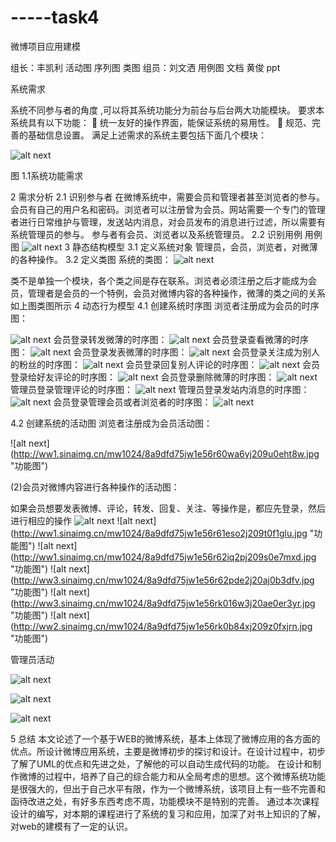 -----task4
==========
 

微博项目应用建模
                                   

 组长：丰凯利     活动图
              序列图
	          类图
 组员：刘文洒     用例图
                  文档
      黄俊        ppt





系统需求

系统不同参与者的角度 ,可以将其系统功能分为前台与后台两大功能模块。
要求本系统具有以下功能：
	统一友好的操作界面，能保证系统的易用性。
	规范、完善的基础信息设置。
满足上述需求的系统主要包括下面几个模块：


![alt next](http://ww4.sinaimg.cn/mw1024/a0261fbdtw1e56pxxtytvj20cc0620st.jpg "功能图")








图 1.1系统功能需求

2 需求分析
2.1 识别参与者
在微博系统中，需要会员和管理者甚至浏览者的参与。会员有自己的用户名和密码。浏览者可以注册曾为会员。网站需要一个专门的管理者进行日常维护与管理，发送站内消息，对会员发布的消息进行过滤，所以需要有系统管理员的参与。
参与者有会员、浏览者以及系统管理员。
2.2 识别用例
用例图
![alt next](http://ww4.sinaimg.cn/mw1024/a0261fbdtw1e56q7fc3gej20nv0fk0wr.jpg "功能图")
3 静态结构模型
3.1 定义系统对象
管理员，会员，浏览者，对微薄的各种操作。
3.2 定义类图
系统的类图：
 ![alt next](http://ww3.sinaimg.cn/mw1024/a0261fbdtw1e56pvao2f8j20rh0g8mzq.jpg "功能图")

类不是单独一个模块，各个类之间是存在联系。浏览者必须注册之后才能成为会员，管理者是会员的一个特例，会员对微博内容的各种操作，微薄的类之间的关系如上图类图所示
4 动态行为模型
4.1 创建系统时序图
浏览者注册成为会员的时序图：

 ![alt next](http://ww4.sinaimg.cn/mw1024/a0261fbdtw1e56pry23u1j20it0eg0th.jpg "功能图")
会员登录转发微薄的时序图：
 ![alt next](http://ww3.sinaimg.cn/mw1024/a0261fbdtw1e56qejjklaj20o00e7t9u.jpg "功能图")
会员登录查看微薄的时序图：
 ![alt next](http://ww1.sinaimg.cn/mw1024/a0261fbdtw1e56qf4r1i7j20ni0dqt9r.jpg "功能图")
会员登录发表微薄的时序图：
 ![alt next](http://ww1.sinaimg.cn/mw1024/a0261fbdjw1e56ry0b3zoj20n60daq3z.jpg "功能图")
会员登录关注成为别人的粉丝的时序图：
 ![alt next](http://ww2.sinaimg.cn/mw1024/a0261fbdtw1e56qftjyitj20nq0eh3zn.jpg "功能图")
会员登录回复别人评论的时序图：
 ![alt next](http://ww1.sinaimg.cn/mw1024/a0261fbdtw1e56qfzjb1kj20tv0djjsm.jpg "功能图")
会员登录给好友评论的时序图：
 ![alt next](http://ww4.sinaimg.cn/mw1024/a0261fbdtw1e56qfzs9ojj20ri0dpaba.jpg "功能图")
会员登录删除微薄的时序图：
 ![alt next](http://ww1.sinaimg.cn/mw1024/a0261fbdtw1e56qg08cjej20nu0e2ab5.jpg "功能图")
管理员登录管理评论的时序图：
![alt next](http://ww3.sinaimg.cn/mw1024/a0261fbdjw1e56s2m4uxvj20rs0emabi.jpg "功能图")
管理员登录发站内消息的时序图：
 ![alt next](http://ww1.sinaimg.cn/mw1024/a0261fbdjw1e56s2mje43j20sr0duq4d.jpg "功能图")
会员登录管理会员或者浏览者的时序图：
![alt next](http://ww4.sinaimg.cn/mw1024/a0261fbdjw1e56s2mww6uj20rb0emta6.jpg"功能图")


 

4.2 创建系统的活动图
浏览者注册成为会员活动图：

![alt next] (http://ww1.sinaimg.cn/mw1024/8a9dfd75jw1e56r60wa6yj209u0eht8w.jpg "功能图")


(2)会员对微博内容进行各种操作的活动图：
         
如果会员想要发表微博、评论，转发、回复、关注、等操作是，都应先登录，然后进行相应的操作
![alt next](http://ww4.sinaimg.cn/mw1024/8a9dfd75jw1e56r6277e4j20a10du74j.jpg)
![alt next] (http://ww1.sinaimg.cn/mw1024/8a9dfd75jw1e56r61eso2j209t0f1glu.jpg "功能图")
![alt next] (http://ww1.sinaimg.cn/mw1024/8a9dfd75jw1e56r62iq2pj209s0e7mxd.jpg "功能图")
![alt next] (http://ww3.sinaimg.cn/mw1024/8a9dfd75jw1e56r62pde2j20aj0b3dfv.jpg "功能图")
![alt next] (http://ww3.sinaimg.cn/mw1024/8a9dfd75jw1e56rk016w3j20ae0er3yr.jpg "功能图")
![alt next] (http://ww2.sinaimg.cn/mw1024/8a9dfd75jw1e56rk0b84xj209z0fxjrn.jpg "功能图")

管理员活动

 ![alt next](http://ww4.sinaimg.cn/mw1024/8a9dfd75jw1e56r6155m7j209v0e4dfz.jpg "功能图")
 
 ![alt next](http://ww3.sinaimg.cn/mw1024/8a9dfd75jw1e56r61okz9j20890cu3yn.jpg "功能图")
 
 ![alt next](http://ww1.sinaimg.cn/mw1024/8a9dfd75jw1e56r61yljgj209f0dnt8u.jpg "功能图")


5 总结
本文论述了一个基于WEB的微博系统，基本上体现了微博应用的各方面的优点。所设计微博应用系统，主要是微博初步的探讨和设计。在设计过程中，初步了解了UML的优点和先进之处，了解他的可以自动生成代码的功能。
在设计和制作微博的过程中，培养了自己的综合能力和从全局考虑的思想。这个微博系统功能是很强大的，但出于自己水平有限，作为一个微博系统，该项目上有一些不完善和函待改进之处，有好多东西考虑不周，功能模块不是特别的完善。
通过本次课程设计的编写，对本期的课程进行了系统的复习和应用，加深了对书上知识的了解，对web的建模有了一定的认识。

